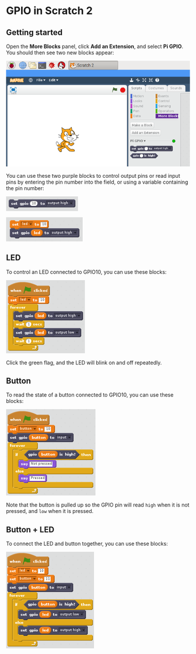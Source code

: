 # GPIO in Scratch 2

## Getting started

Open the **More Blocks** panel, click **Add an Extension**, and select **Pi GPIO**. You should then see two new blocks appear:

![](./images/scratch2-gpio.png)

You can use these two purple blocks to control output pins or read input pins by entering the pin number into the field, or using a variable containing the pin number:

![](./images/scratch2-gpio-pin-number.png)

![](./images/scratch2-gpio-variable.png)

## LED

To control an LED connected to GPIO10, you can use these blocks:

![](./images/led-blink.png)

Click the green flag, and the LED will blink on and off repeatedly.

## Button

To read the state of a button connected to GPIO10, you can use these blocks:

![](./images/button.png)

Note that the button is pulled up so the GPIO pin will read `high` when it is not pressed, and `low` when it is pressed.

## Button + LED

To connect the LED and button together, you can use these blocks:

![](./images/led-button.png)

